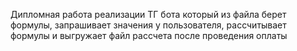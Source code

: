 Дипломная работа реализации ТГ бота который из файла берет формулы, запрашивает значения у пользователя, рассчитывает формулы и выгружает файл рассчета после проведения оплаты
